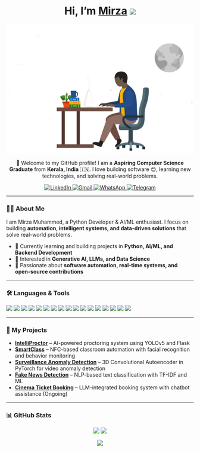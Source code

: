 <div align="center">
  <h1>Hi, I’m <a href="https://mirzamuhammed.com" target="_blank">Mirza</a> <img src="https://media.giphy.com/media/hvRJCLFzcasrR4ia7z/giphy.gif" width="32"></h1>
  <img alt="Developer Illustration" src="programmer.svg" width="540"/>
  <p>🙏 Welcome to my GitHub profile!  
     I am a <b>Aspiring Computer Science Graduate</b> from <b>Kerala, India</b> 🇮🇳.  
     I love building software 😍, learning new technologies, and solving real-world problems.
  </p>
  <div>
    <a href="https://www.linkedin.com/in/mirzamuhammed" target="_blank">
      <img alt="LinkedIn" src="https://img.shields.io/badge/linkedin-%230077B5.svg?&style=for-the-badge&logo=linkedin&logoColor=white"/>
    </a>
    <a href="mailto:mirzamuhammedofficial@gmail.com" target="_blank">
      <img alt="Gmail" src="https://img.shields.io/badge/-Gmail-D14836?style=for-the-badge&logo=Gmail&logoColor=white"/>
    </a>
    <a href="https://wa.me/919497599162/" target="_blank">
      <img alt="WhatsApp" src="https://img.shields.io/badge/WhatsApp-25D366?style=for-the-badge&logo=whatsapp&logoColor=white"/>
    </a>
    <a href="https://t.me/mirzamuhammedhere" target="_blank">
      <img alt="Telegram" src="https://img.shields.io/badge/Telegram-%232CA5E0.svg?&style=for-the-badge&logo=telegram&logoColor=white"/>
    </a>
  </div>
</div>

---

### 👨‍💻 About Me
I am Mirza Muhammed, a Python Developer & AI/ML enthusiast. I focus on building **automation, intelligent systems, and data-driven solutions** that solve real-world problems.  

- 🔹 Currently learning and building projects in **Python, AI/ML, and Backend Development**  
- 🔹 Interested in **Generative AI, LLMs, and Data Science**  
- 🔹 Passionate about **software automation, real-time systems, and open-source contributions**  

---

### 🛠 Languages & Tools
<div>
<img src="https://img.shields.io/badge/Python-FFD43B?style=for-the-badge&logo=python&logoColor=darkgreen"/>
<img src="https://img.shields.io/badge/AI/ML-4B0082?style=for-the-badge&logo=TensorFlow&logoColor=white"/>
<img src="https://img.shields.io/badge/PyTorch-EA4335?style=for-the-badge&logo=pytorch&logoColor=white"/>
<img src="https://img.shields.io/badge/scikit--learn-F7931E?style=for-the-badge&logo=scikit-learn&logoColor=white"/>
<img src="https://img.shields.io/badge/NLP-008080?style=for-the-badge&logo=spaCy&logoColor=white"/>
<img src="https://img.shields.io/badge/Flask-000000?style=for-the-badge&logo=flask&logoColor=white"/>
<img src="https://img.shields.io/badge/OpenCV-5C3EE8?style=for-the-badge&logo=opencv&logoColor=white"/>
<img src="https://img.shields.io/badge/YOLOv5-FF5733?style=for-the-badge&logo=yolov5&logoColor=white"/>
<img src="https://img.shields.io/badge/FastAPI-009688?style=for-the-badge&logo=fastapi&logoColor=white"/>
<img src="https://img.shields.io/badge/MySQL-4479A1?style=for-the-badge&logo=mysql&logoColor=white"/>
<img src="https://img.shields.io/badge/SQLite-07405E?style=for-the-badge&logo=sqlite&logoColor=white"/>
<img src="https://img.shields.io/badge/HTML5-E34F26?style=for-the-badge&logo=html5&logoColor=white"/>
<img src="https://img.shields.io/badge/CSS3-1572B6?style=for-the-badge&logo=css3&logoColor=white"/>
<img src="https://img.shields.io/badge/Git-F05033?style=for-the-badge&logo=git&logoColor=white"/>
<img src="https://img.shields.io/badge/GitHub-121011?style=for-the-badge&logo=github&logoColor=white"/>
<img src="https://img.shields.io/badge/Figma-F24E1E?style=for-the-badge&logo=figma&logoColor=white"/>
<img src="https://img.shields.io/badge/Canva-00C4CC?style=for-the-badge&logo=canva&logoColor=white"/>
</div>


---

### 🚀 My Projects
- [**IntelliProctor**](https://github.com/Mirza-Muhammed/IntelliProctor) – AI-powered proctoring system using YOLOv5 and Flask  
- [**SmartClass**](https://github.com/Mirza-Muhammed/SmartClass) – NFC-based classroom automation with facial recognition and behavior monitoring  
- [**Surveillance Anomaly Detection**](https://github.com/Mirza-Muhammed/Surveillance-Anomaly-Detection) – 3D Convolutional Autoencoder in PyTorch for video anomaly detection  
- [**Fake News Detection**](https://github.com/Mirza-Muhammed/Fake-News-Detection) – NLP-based text classification with TF-IDF and ML  
- [**Cinema Ticket Booking**](https://github.com/Mirza-Muhammed/Cinema-Ticket-Booking) – LLM-integrated booking system with chatbot assistance (Ongoing)

---

### 📊 GitHub Stats
<p align="center">
  <img height="160" src="https://github-readme-stats.vercel.app/api?username=Mirza-Muhammed&theme=nightowl&show_icons=true&hide_border=false&count_private=true" />
  <img height="160" src="https://github-readme-stats.vercel.app/api/top-langs/?username=Mirza-Muhammed&theme=nightowl&show_icons=true&hide_border=false&layout=compact" />
</p>

<p align="center">
  <img src="https://github-readme-streak-stats.herokuapp.com/?user=Mirza-Muhammed&theme=nightowl&hide_border=false"/>
</p>
